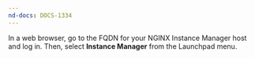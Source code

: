 ```yaml
---
nd-docs: DOCS-1334
---
```


In a web browser, go to the FQDN for your NGINX Instance Manager host and log in. Then, select **Instance Manager** from the Launchpad menu.
